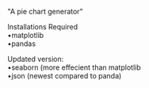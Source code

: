 "A pie chart generator"

Installations Required  
•matplotlib  
•pandas

Updated version:  
•seaborn (more effecient than matplotlib  
•json (newest compared to panda)

